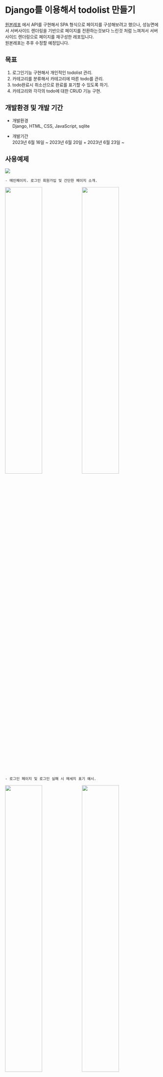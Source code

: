 # Django를 이용해서 todolist 만들기

[원본레포](https://github.com/kimbareum/Todolist) 에서 API를 구현해서 SPA 형식으로 페이지를 구성해보려고 했으나, 성능면에서 서버사이드 렌더링을 기반으로 페이지를 전환하는것보다 느린것 처럼 느껴져서 서버사이드 렌더링으로 페이지를 재구성한 레포입니다.  
원본레포는 추후 수정할 예정입니다.

## 목표

1. 로그인기능 구현해서 개인적인 todolist 관리.
2. 카테고리를 분류해서 카테고리에 따른 todo를 관리.
3. todo완료시 취소선으로 완료를 표기할 수 있도록 하기.
4. 카테고리와 각각의 todo에 대한 CRUD 기능 구현.

## 개발환경 및 개발 기간

-   개발환경  
    Django, HTML, CSS, JavaScript, sqlite

-   개발기간  
    2023년 6월 16일 ~ 2023년 6월 20일 + 2023년 6월 23일 ~ 

## 사용예제

<img src="./readme/%EB%A9%94%EC%9D%B8%ED%8E%98%EC%9D%B4%EC%A7%80.png">

    - 메인페이지. 로그인 회원가입 및 간단한 페이지 소개.  

<img src="./readme/%EB%A1%9C%EA%B7%B8%EC%9D%B8%ED%8E%98%EC%9D%B4%EC%A7%80.png" width='49%'>
<img src="./readme/%EB%A1%9C%EA%B7%B8%EC%9D%B8%EC%8B%A4%ED%8C%A8.png"width='49%'>  

    - 로그인 페이지 및 로그인 실패 시 메세지 표기 예시.

<img src="./readme/%ED%9A%8C%EC%9B%90%EA%B0%80%EC%9E%85%ED%8E%98%EC%9D%B4%EC%A7%80.png" width='49%'>
<img src="./readme/%ED%9A%8C%EC%9B%90%EA%B0%80%EC%9E%85%EC%8B%A4%ED%8C%A8.png" width='49%'>

    - 회원가입 페이지 및 회원가입 실패 시 메세지 표기 예시.

<img src="./readme/%EB%A6%AC%EC%8A%A4%ED%8A%B8%ED%8E%98%EC%9D%B4%EC%A7%80.png">

    - 할일 리스트 페이지.
    - 할일의 카테고리를 추가 할 수 있고, 카테고리 별로 구분된 할일을 관리할 수 있음.
    - 추가된 카테고리 명을 선택하면 선택할 곳에 해당 카테고리 명에 밑줄처리가 되고, 해당 카테고리 페이지로 이동.
    - 카테고리 옆의 펜 표시와 X 표시를 통해 수정과 삭제가 가능.
    - 할일추가는 할일 표시부 하단의 큰 검정바탕의 + 버튼을 통해서 가능.
    - 할일의 수정 및 삭제 또한 할일이 표시된 박스의 펜버튼과 X 버튼을 통해서 가능.
    - 할일이 표시된 박스의 좌상단의 체크박스를 누르면 취소선 표시가 가능.

<img src="./readme/%ED%95%A0%EC%9D%BC%20%EC%B9%B4%ED%85%8C%EA%B3%A0%EB%A6%AC%20%EC%88%98%EC%A0%95%20%EC%B0%BD.png" width='49%'>
<img src="./readme/%ED%95%A0%EC%9D%BC%20%EC%B6%94%EA%B0%80%20%EB%B0%8F%20%EC%88%98%EC%A0%95%20%EC%B0%BD.png" width='49%'>

    - 할일의 카테고리 입력 및 수정 창
    - 할일 각각의 입력 및 수정 창

## 개발과정

- 데이터 베이스 구조  
    <figure>
        <img src="./readme/%EB%8D%B0%EC%9D%B4%ED%84%B0%EB%B2%A0%EC%9D%B4%EC%8A%A4.png">
        <figcaption>해당 이미지는 erdcloud 에서 작성했습니다.</figcaption>
    </figure>

    - 회원마다 여러개의 카테고리를 가질 수 있고, 카테고리 별로 여러개의 할 일을 가질 수 있는 데이터베이스 구조로 설계했습니다.  
    - 회원 테이블에는 Django의 기본값인 username과 password를 이용하였고, 리스트페이지에서 상단에 표기할 별명을 nickname 행으로 추가했습니다.  
    - 카테고리 테이블에는 카테고리의 명인 name과 외래키인 user_id로 구성하고, 할 일 테이블에는 할 일의 제목인 title, 할 일의 상세 내용인 content, 할 일의 완료여부인 is_clear, 그리고 외래키인 category_id로 구성했습니다.  
    - 데이터베이스의 생성과 조작은 Django ORM을 이용하여, user모델은 django.contrib.auth.models의 AbstractUser를 상속받아서 생성하였고, 나머지 모델은 django 일반 model을 이용하여 생성하였습니다.  


- URL 구조

    /todolist/                                      - 인덱스  
    /todolist/list                                  - 할일 리스트  
    /todolist/list/`<int:category_id>`              - 할일 리스트 상세  

    /todolist/list/category/write'                  - 카테고리 작성  
    /todolist/list/`<int:category_id>`/delete       - 카테고리 삭제  
    /todolist/list/`<int:category_id>`/update       - 카테고리 수정  

    /todolist/list/`<int:category_id>`/todo/write   - 할일 작성  
    /todolist/list/todo/`<int:todo_id>`/delete      - 할일 삭제  
    /todolist/list/todo/`<int:todo_id>`/update      - 할일 수정  
    /todolist/list/todo/`<int:todo_id>`/toggle      - 할일 완료여부 토글  

    /user/login                                     - 로그인  
    /user/signup                                    - 회원가입  


- 회원기능

    우선 user/forms.py에 LoginForm과 SignUpForm을 작성했습니다. 최초에는 Modelform을 이용했으나, 로그인 과정에서 username의 유일성을 판별하는 메서드가 작동하는 부분이 불편하여, 일반 form을 사용한 후 view단에서 유효성을 검증하도록 하였고, 회원가입 부분에서는 clean 메서드를 재정의하여 username의 유일성과, 입력받은 비밀번호 두개의 동일성을 판별하도록 하였습니다.  

    view에서는 일반 클래스 view를 이용하여 Login과 SignUp을 각각 생성하고, 내부에 get과 post 요청에 따른 처리를 하도록 구성하였습니다.  
    Login 에서는 get 요청일시 render 메서드를 통해서 login.html 템플릿에 LoginForm을 context로 전달헤 줘서 렌더링 한후 반환하도록 하였습니다. 이 때, 이미 로그인 된 유저일 경우, 할일 리스트페이지로 리다이렉트 되도록 설정하였습니다. post 부분에서는 user 모델을 AbstractUser를 상속받아서 만들었으므로, django.contrib.auth의 authenticate, login를 이용하여 로그인 기능이 작동하게 만들고, 이 과정이 실패할 시 django.contrib의 message 메서드를 이용하여 에러 메세지를 생성한 후 로그인페이지로 다시 redirect 시켜서 에러 메세지를 표기하도록 하였습니다.  

    SignUp에서는 login 과 같은 방식으로 get요청을 작성하였고, post요청에서는 SignUpForm을 작성할 때 아이디의 존재여부와 입력받은 두 비밀번호가 같은지 확인하도록 했으므로, 받은 form이 valid 한지 확인한 후 정상적이라면 새로운 user를 생성하고, login 페이지로 redirect 시켰고, 정상적이지 않다면 form.non_field_errors()와 message 메서드를 이용해서 에러 메세지를 생성한 후 다시 회원가입 페이지로 redirect 시켜서, 에러 메세지를 표기하도록 하였습니다

- 할 일 관리 기능

    작성중

- 템플릿

    작성중


## 개발후기  
작성중